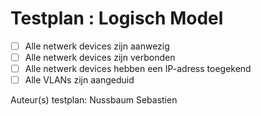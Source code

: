 # Testplan : Logisch Model
 
- [ ] Alle netwerk devices zijn aanwezig
- [ ] Alle netwerk devices zijn verbonden
- [ ] Alle netwerk devices hebben een IP-adress toegekend
- [ ] Alle VLANs zijn aangeduid

Auteur(s) testplan: Nussbaum Sebastien
